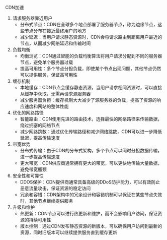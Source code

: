 CDN加速

1. 请求服务器靠近用户
   * 分布式节点：CDN在全球多个地点部署了服务器节点，称为边缘节点，这些节点分布在接近最终用户的地方
   * 减少延迟：当用户请求静态资源时，CDN会将请求路由到距离用户最近的节点，从而减少网络延迟和传输时间 
2. 负载均衡
   * 均衡浏览：CDN通过智能的负载均衡算法将用户请求分配到不同的服务器节点，避免单个服务器过载
   * 提高可用性：多个节点分担负载，即使某个节点出现问题，其他节点仍然可以提供服务，保证高可用性
3. 缓存机制
   * 本地缓存：CDN节点会缓存静态资源，当用户请求相同资源时，可以直接从缓存中获取，无需再请求源服务器
   * 减少服务器负担：缓存机制大大减少了源服务器的负载，提高了资源的响应速度和网站的整体性能
4. 优化的网路路径
   * 智能路由：CDN使用先进的路由技术，选择最快的网络路径来传输数据，绕过拥塞的网络节点
   * 减少网路跳数：通过优化传输路径和减少网络跳数，CDN可以进一步降低延迟，提高传输速度
5. 带宽优势
   * 分布式传输：由于CDN的分布式架构，多个节点可以同时分担数据传输，进一步提高传输速度
   * 更大带宽：CDN供应商通常拥有更大的带宽，可以更快地传输大量数据，避免带宽瓶颈
6. 安全性和可靠性
   * DDOS保护：CDN提供商通常具备高级的DDoS防护能力，可以有效防止恶意流量攻击，保证资源的稳定访问
   * 冗余和容错：CDN架构中的冗余设计和容错机制可以保证在某些节点失效时，其他节点继续提供服务
7. 升级和维护
   * 热更新：CDN节点可以进行热更新和维护，而不会影响用户访问，保证资源的持续可用性
   * 版本控制：通过CDN发布静态资源的新版本，可以确保用户访问到最新的资源，同时旧版本可以继续提供服务直到缓存更新